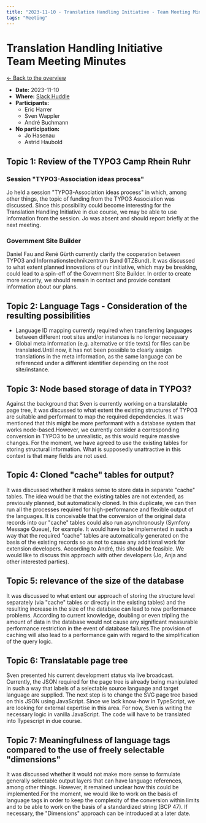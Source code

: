 ```yaml
---
title: "2023-11-10 - Translation Handling Initiative - Team Meeting Minutes"
tags: "Meeting"
---
```


# Translation Handling Initiative<br>Team Meeting Minutes

[← Back to the overview](https://notes.typo3.org/s/f3ae8fZSD)

- **Date:** 2023-11-10<br>
- **Where:** [Slack Huddle](https://app.slack.com/huddle/T024TUMLZ/C05D7UF1L8M)
- **Participants:**
  - Eric Harrer
  - Sven Wappler
  - André Buchmann
- **No participation:**
  - Jo Hasenau
  - Astrid Haubold

## Topic 1: Review of the TYPO3 Camp Rhein Ruhr

### Session "TYPO3-Association ideas process"
Jo held a session "TYPO3-Association ideas process" in which, among other things, the topic of funding from the TYPO3 Association was discussed.
Since this possibility could become interesting for the Translation Handling Initiative in due course, we may be able to use information from the session. Jo was absent and should report briefly at the next meeting.

### Government Site Builder

Daniel Fau and René Gürth currently clarify the cooperation between TYPO3 and Informationstechnikzentrum Bund (ITZBund). It was discussed to what extent planned innovations of our initiative, which may be breaking, could lead to a spin-off of the Government Site Builder. In order to create more security, we should remain in contact and provide constant information about our plans.

## Topic 2: Language Tags - Consideration of the resulting possibilities

- Language ID mapping currently required when transferring languages between different root sites and/or instances is no longer necessary
- Global meta information (e.g. alternative or title texts) for files can be translated.Until now, it has not been possible to clearly assign translations in the meta information, as the same language can be referenced under a different identifier depending on the root site/instance.

## Topic 3: Node based storage of data in TYPO3?

Against the background that Sven is currently working on a translatable page tree, it was discussed to what extent the existing structures of TYPO3 are suitable and performant to map the required dependencies. It was mentioned that this might be more performant with a database system that works node-based.However, we currently consider a corresponding conversion in TYPO3 to be unrealistic, as this would require massive changes. For the moment, we have agreed to use the existing tables for storing structural information. What is supposedly unattractive in this context is that many fields are not used.

## Topic 4: Cloned "cache" tables for output?

It was discussed whether it makes sense to store data in separate "cache" tables. The idea would be that the existing tables are not extended, as previously planned, but automatically cloned. In this duplicate, we can then run all the processes required for high-performance and flexible output of the languages. It is conceivable that the conversion of the original data records into our "cache" tables could also run asynchronously (Symfony Message Queue), for example. It would have to be implemented in such a way that the required "cache" tables are automatically generated on the basis of the existing records so as not to cause any additional work for extension developers. According to André, this should be feasible. We would like to discuss this approach with other developers (Jo, Anja and other interested parties).

## Topic 5: relevance of the size of the database

It was discussed to what extent our approach of storing the structure level separately (via "cache" tables or directly in the existing tables) and the resulting increase in the size of the database can lead to new performance problems. According to current knowledge, doubling or even tripling the amount of data in the database would not cause any significant measurable performance restriction in the event of database failures.The provision of caching will also lead to a performance gain with regard to the simplification of the query logic.

## Topic 6: Translatable page tree

Sven presented his current development status via live broadcast. Currently, the JSON required for the page tree is already being manipulated in such a way that labels of a selectable source language and target language are supplied. The next step is to change the SVG page tree based on this JSON using JavaScript. Since we lack know-how in TypeScript, we are looking for external expertise in this area. For now, Sven is writing the necessary logic in vanilla JavaScript. The code will have to be translated into Typescript in due course.

## Topic 7: Meaningfulness of language tags compared to the use of freely selectable "dimensions"

It was discussed whether it would not make more sense to formulate generally selectable output layers that can have language references, among other things. However, it remained unclear how this could be implemented.For the moment, we would like to work on the basis of language tags in order to keep the complexity of the conversion within limits and to be able to work on the basis of a standardized string (BCP 47). If necessary, the "Dimensions" approach can be introduced at a later date.